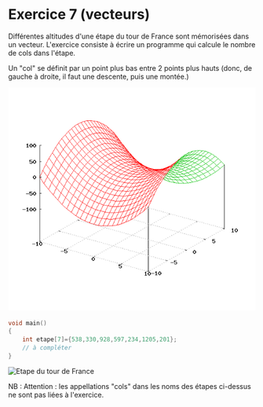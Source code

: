 # Exercice 7 (vecteurs)

Différentes altitudes d'une étape du tour de France sont mémorisées dans un vecteur.
L'exercice consiste à écrire un programme qui calcule le nombre de cols dans l'étape.

Un "col" se définit par un point plus bas entre 2 points plus hauts (donc, de gauche à droite, il faut une descente, puis une montée.)

![illustration wikipedia d'un col de montagne](images/col.png)

```c
void main()
{
	int etape[7]={538,330,928,597,234,1205,201}; 
	// à compléter
}
```


![Etape du tour de France](images/etape_tour_de_france.png)

NB : Attention : les appellations "cols" dans les noms des étapes ci-dessus ne sont pas liées à l'exercice.
